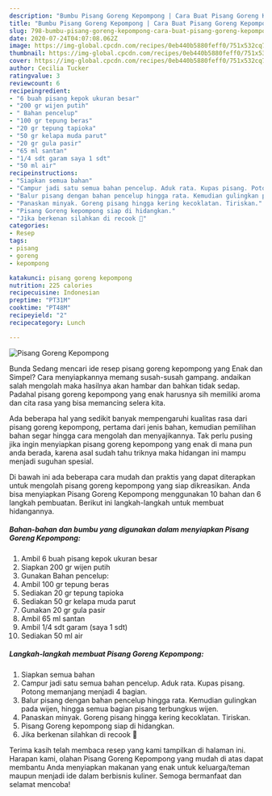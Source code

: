 ```yaml
---
description: "Bumbu Pisang Goreng Kepompong | Cara Buat Pisang Goreng Kepompong Yang Sedap"
title: "Bumbu Pisang Goreng Kepompong | Cara Buat Pisang Goreng Kepompong Yang Sedap"
slug: 798-bumbu-pisang-goreng-kepompong-cara-buat-pisang-goreng-kepompong-yang-sedap
date: 2020-07-24T04:07:08.062Z
image: https://img-global.cpcdn.com/recipes/0eb440b5880feff0/751x532cq70/pisang-goreng-kepompong-foto-resep-utama.jpg
thumbnail: https://img-global.cpcdn.com/recipes/0eb440b5880feff0/751x532cq70/pisang-goreng-kepompong-foto-resep-utama.jpg
cover: https://img-global.cpcdn.com/recipes/0eb440b5880feff0/751x532cq70/pisang-goreng-kepompong-foto-resep-utama.jpg
author: Cecilia Tucker
ratingvalue: 3
reviewcount: 6
recipeingredient:
- "6 buah pisang kepok ukuran besar"
- "200 gr wijen putih"
- " Bahan pencelup"
- "100 gr tepung beras"
- "20 gr tepung tapioka"
- "50 gr kelapa muda parut"
- "20 gr gula pasir"
- "65 ml santan"
- "1/4 sdt garam saya 1 sdt"
- "50 ml air"
recipeinstructions:
- "Siapkan semua bahan"
- "Campur jadi satu semua bahan pencelup. Aduk rata. Kupas pisang. Potong memanjang menjadi 4 bagian."
- "Balur pisang dengan bahan pencelup hingga rata. Kemudian gulingkan pada wijen, hingga semua bagian pisang terbungkus wijen."
- "Panaskan minyak. Goreng pisang hingga kering kecoklatan. Tiriskan."
- "Pisang Goreng kepompong siap di hidangkan."
- "Jika berkenan silahkan di recook 🙏"
categories:
- Resep
tags:
- pisang
- goreng
- kepompong

katakunci: pisang goreng kepompong 
nutrition: 225 calories
recipecuisine: Indonesian
preptime: "PT31M"
cooktime: "PT48M"
recipeyield: "2"
recipecategory: Lunch

---
```



![Pisang Goreng Kepompong](https://img-global.cpcdn.com/recipes/0eb440b5880feff0/751x532cq70/pisang-goreng-kepompong-foto-resep-utama.jpg)

Bunda Sedang mencari ide resep pisang goreng kepompong yang Enak dan Simpel? Cara menyiapkannya memang susah-susah gampang. andaikan salah mengolah maka hasilnya akan hambar dan bahkan tidak sedap. Padahal pisang goreng kepompong yang enak harusnya sih memiliki aroma dan cita rasa yang bisa memancing selera kita.



Ada beberapa hal yang sedikit banyak mempengaruhi kualitas rasa dari pisang goreng kepompong, pertama dari jenis bahan, kemudian pemilihan bahan segar hingga cara mengolah dan menyajikannya. Tak perlu pusing jika ingin menyiapkan pisang goreng kepompong yang enak di mana pun anda berada, karena asal sudah tahu triknya maka hidangan ini mampu menjadi suguhan spesial.


Di bawah ini ada beberapa cara mudah dan praktis yang dapat diterapkan untuk mengolah pisang goreng kepompong yang siap dikreasikan. Anda bisa menyiapkan Pisang Goreng Kepompong menggunakan 10 bahan dan 6 langkah pembuatan. Berikut ini langkah-langkah untuk membuat hidangannya.

<!--inarticleads1-->

##### Bahan-bahan dan bumbu yang digunakan dalam menyiapkan Pisang Goreng Kepompong:

1. Ambil 6 buah pisang kepok ukuran besar
1. Siapkan 200 gr wijen putih
1. Gunakan  Bahan pencelup:
1. Ambil 100 gr tepung beras
1. Sediakan 20 gr tepung tapioka
1. Sediakan 50 gr kelapa muda parut
1. Gunakan 20 gr gula pasir
1. Ambil 65 ml santan
1. Ambil 1/4 sdt garam (saya 1 sdt)
1. Sediakan 50 ml air




<!--inarticleads2-->

##### Langkah-langkah membuat Pisang Goreng Kepompong:

1. Siapkan semua bahan
1. Campur jadi satu semua bahan pencelup. Aduk rata. Kupas pisang. Potong memanjang menjadi 4 bagian.
1. Balur pisang dengan bahan pencelup hingga rata. Kemudian gulingkan pada wijen, hingga semua bagian pisang terbungkus wijen.
1. Panaskan minyak. Goreng pisang hingga kering kecoklatan. Tiriskan.
1. Pisang Goreng kepompong siap di hidangkan.
1. Jika berkenan silahkan di recook 🙏




Terima kasih telah membaca resep yang kami tampilkan di halaman ini. Harapan kami, olahan Pisang Goreng Kepompong yang mudah di atas dapat membantu Anda menyiapkan makanan yang enak untuk keluarga/teman maupun menjadi ide dalam berbisnis kuliner. Semoga bermanfaat dan selamat mencoba!
